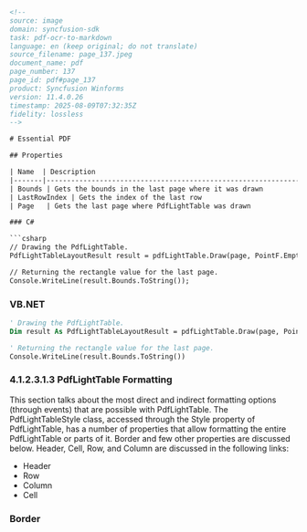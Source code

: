 ```html
<!-- 
source: image
domain: syncfusion-sdk
task: pdf-ocr-to-markdown
language: en (keep original; do not translate)
source_filename: page_137.jpeg
document_name: pdf
page_number: 137
page_id: pdf#page_137
product: Syncfusion Winforms
version: 11.4.0.26
timestamp: 2025-08-09T07:32:35Z
fidelity: lossless
-->

# Essential PDF

## Properties

| Name  | Description                                                                                          | Data Type   |
|-------|----------------------------------------------------------------------------------------------------------|-------------|
| Bounds | Gets the bounds in the last page where it was drawn                                               | RectangleF   |
| LastRowIndex | Gets the index of the last row                                                             | Integer      |
| Page   | Gets the last page where PdfLightTable was drawn                                                  | PdfPage      |

### C#

```csharp
// Drawing the PdfLightTable.
PdfLightTableLayoutResult result = pdfLightTable.Draw(page, PointF.Empty, format);

// Returning the rectangle value for the last page.
Console.WriteLine(result.Bounds.ToString());
```

### VB.NET

```vb
' Drawing the PdfLightTable.
Dim result As PdfLightTableLayoutResult = pdfLightTable.Draw(page, PointF.Empty, format)

' Returning the rectangle value for the last page.
Console.WriteLine(result.Bounds.ToString())
```

### 4.1.2.3.1.3 PdfLightTable Formatting

This section talks about the most direct and indirect formatting options (through events) that are possible with PdfLightTable. The PdfLightTableStyle class, accessed through the Style property of PdfLightTable, has a number of properties that allow formatting the entire PdfLightTable or parts of it. Border and few other properties are discussed below. Header, Cell, Row, and Column are discussed in the following links:

- Header
- Row
- Column
- Cell

### Border

<!-- tags: [pdflighttable, formatting, pdflighttablestyle, pdflighttablelayoutresult, bounds, lastrowindex, page, header, row, column, cell] keywords: [table formatting, pdf, last page, bounds, row index, page reference, header, row, column, cell, border] -->
```